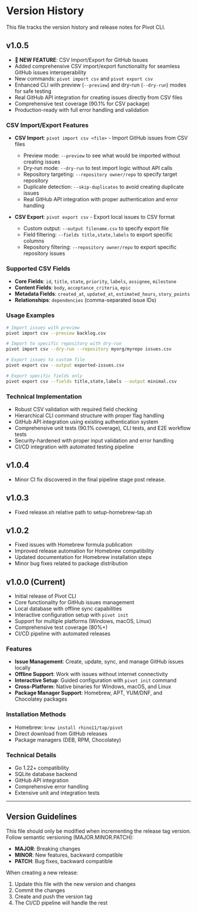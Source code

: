 # Version History

This file tracks the version history and release notes for Pivot CLI.

## v1.0.5

- **🎉 NEW FEATURE**: CSV Import/Export for GitHub Issues
- Added comprehensive CSV import/export functionality for seamless GitHub issues interoperability
- New commands: `pivot import csv` and `pivot export csv`
- Enhanced CLI with preview (`--preview`) and dry-run (`--dry-run`) modes for safe testing
- Real GitHub API integration for creating issues directly from CSV files
- Comprehensive test coverage (90.1% for CSV package)
- Production-ready with full error handling and validation

### CSV Import/Export Features
- **CSV Import**: `pivot import csv <file>` - Import GitHub issues from CSV files
  - Preview mode: `--preview` to see what would be imported without creating issues
  - Dry-run mode: `--dry-run` to test import logic without API calls
  - Repository targeting: `--repository owner/repo` to specify target repository
  - Duplicate detection: `--skip-duplicates` to avoid creating duplicate issues
  - Real GitHub API integration with proper authentication and error handling

- **CSV Export**: `pivot export csv` - Export local issues to CSV format
  - Custom output: `--output filename.csv` to specify export file
  - Field filtering: `--fields title,state,labels` to export specific columns
  - Repository filtering: `--repository owner/repo` to export specific repository issues

### Supported CSV Fields
- **Core Fields**: `id`, `title`, `state`, `priority`, `labels`, `assignee`, `milestone`
- **Content Fields**: `body`, `acceptance_criteria`, `epic`
- **Metadata Fields**: `created_at`, `updated_at`, `estimated_hours`, `story_points`
- **Relationships**: `dependencies` (comma-separated issue IDs)

### Usage Examples
```bash
# Import issues with preview
pivot import csv --preview backlog.csv

# Import to specific repository with dry-run
pivot import csv --dry-run --repository myorg/myrepo issues.csv

# Export issues to custom file
pivot export csv --output exported-issues.csv

# Export specific fields only
pivot export csv --fields title,state,labels --output minimal.csv
```

### Technical Implementation
- Robust CSV validation with required field checking
- Hierarchical CLI command structure with proper flag handling
- GitHub API integration using existing authentication system
- Comprehensive unit tests (90.1% coverage), CLI tests, and E2E workflow tests
- Security-hardened with proper input validation and error handling
- CI/CD integration with automated testing pipeline

## v1.0.4

- Minor CI fix discovered in the final pipeline stage post release.

## v1.0.3

- Fixed release.sh relative path to setup-homebrew-tap.sh

## v1.0.2

- Fixed issues with Homebrew formula publication
- Improved release automation for Homebrew compatibility
- Updated documentation for Homebrew installation steps
- Minor bug fixes related to package distribution

## v1.0.0 (Current)

- Initial release of Pivot CLI
- Core functionality for GitHub issues management
- Local database with offline sync capabilities
- Interactive configuration setup with `pivot init`
- Support for multiple platforms (Windows, macOS, Linux)
- Comprehensive test coverage (80%+)
- CI/CD pipeline with automated releases

### Features
- **Issue Management**: Create, update, sync, and manage GitHub issues locally
- **Offline Support**: Work with issues without internet connectivity
- **Interactive Setup**: Guided configuration with `pivot init` command
- **Cross-Platform**: Native binaries for Windows, macOS, and Linux
- **Package Manager Support**: Homebrew, APT, YUM/DNF, and Chocolatey packages

### Installation Methods
- Homebrew: `brew install rhino11/tap/pivot`
- Direct download from GitHub releases
- Package managers (DEB, RPM, Chocolatey)

### Technical Details
- Go 1.22+ compatibility
- SQLite database backend
- GitHub API integration
- Comprehensive error handling
- Extensive unit and integration tests

---

## Version Guidelines

This file should only be modified when incrementing the release tag version. Follow semantic versioning (MAJOR.MINOR.PATCH):

- **MAJOR**: Breaking changes
- **MINOR**: New features, backward compatible
- **PATCH**: Bug fixes, backward compatible

When creating a new release:
1. Update this file with the new version and changes
2. Commit the changes
3. Create and push the version tag
4. The CI/CD pipeline will handle the rest
